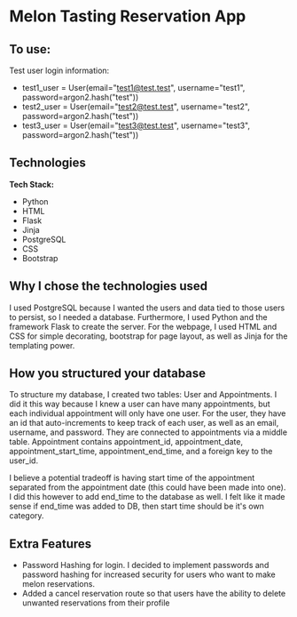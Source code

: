 # Melon Tasting Reservation App

## To use: 
Test user login information: 
- test1_user = User(email="test1@test.test", username="test1", password=argon2.hash("test"))
- test2_user = User(email="test2@test.test", username="test2", password=argon2.hash("test"))
- test3_user = User(email="test3@test.test", username="test3", password=argon2.hash("test"))

## Technologies

**Tech Stack:**
- Python
- HTML
- Flask
- Jinja
- PostgreSQL
- CSS
- Bootstrap

## Why I chose the technologies used
I used PostgreSQL because I wanted the users and data tied to those users to persist, so I needed a database. Furthermore, I used Python and the framework Flask to create the server. For the webpage, I used HTML and CSS for simple decorating, bootstrap for page layout, as well as Jinja for the templating power. 


## How you structured your database

To structure my database, I created two tables: User and Appointments. I did it this way because I knew a user can have many appointments, but each individual appointment will only have one user. For the user, they have an id that auto-increments to keep track of each user, as well as an email, username, and password. They are connected to appointments via a middle table. Appointment contains appointment_id, appointment_date, appointment_start_time, appointment_end_time, and a foreign key to the user_id. 

I believe a potential tradeoff is having start time of the appointment separated from the appointment date (this could have been made into one). I did this however to add end_time to the database as well. I felt like it made sense if end_time was added to DB, then start time should be it's own category. 

## Extra Features

- Password Hashing for login. I decided to implement passwords and password hashing for increased security for users who want to make melon reservations. 
- Added a cancel reservation route so that users have the ability to delete unwanted reservations from their profile
